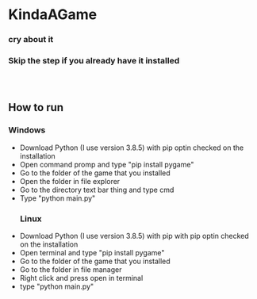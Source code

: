 <h1>KindaAGame</h1>
<h3>cry about it<h3>
<h3>Skip the step if you already have it installed<h3> <br>

<h2>How to run</h2>
<h3>Windows</h3>
  
- Download Python (I use version 3.8.5) with pip optin checked on the installation  <br>
- Open command promp and type "pip install pygame" <br>
- Go to the folder of the game that you installed <br>
- Open the folder in file explorer <br>
- Go to the directory text bar thing and type cmd <br>
- Type "python main.py" <br>
  <h3>Linux</h3>
- Download Python (I use version 3.8.5) with pip with pip optin checked on the installation <br>
- Open terminal and type "pip install pygame" <br>
- Go to the folder of the game that you installed <br>
- Go to the folder in file manager <br>
- Right click and press open in terminal <br>
- type "python main.py" <br>

